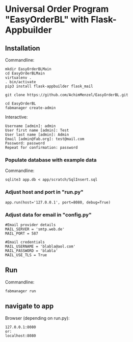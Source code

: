 # Universal Order Program "EasyOrderBL" with Flask-Appbuilder
## Installation
Commandline:

    mkdir EasyOrderBLMain
    cd EasyOrderBLMain
    virtualenv .
    . bin/activate
    pip3 install flask-appbuilder flask_mail
    
    git clone https://github.com/AchimMenzel/EasyOrderBL.git
    
    cd EasyOrderBL
    fabmanager create-admin
    
Interactive:

    Username [admin]: admin
    User first name [admin]: Test
    User last name [admin]: Admin
    Email [admin@fab.org]: test@mail.com
    Password: password
    Repeat for confirmation: password

### Populate database with example data
Commandline:

    sqlite3 app.db < app/scratch/SqlInsert.sql

### Adjust host and port in "run.py"
    
    app.run(host='127.0.0.1', port=8080, debug=True)

### Adjust data for email in "config.py"

    #Email provider details
    MAIL_SERVER = 'smtp.web.de'
    MAIL_PORT = 587

    #Email credentials
    MAIL_USERNAME = 'blabla@aol.com'
    MAIL_PASSWORD = 'blabla'
    MAIL_USE_TLS = True

## Run
Commandline:

    fabmanager run
## navigate to app
Browser (depending on run.py):
    
    127.0.0.1:8080
    or:
    localhost:8080
